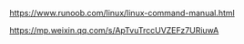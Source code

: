 https://www.runoob.com/linux/linux-command-manual.html



https://mp.weixin.qq.com/s/ApTvuTrccUVZEFz7URiuwA

